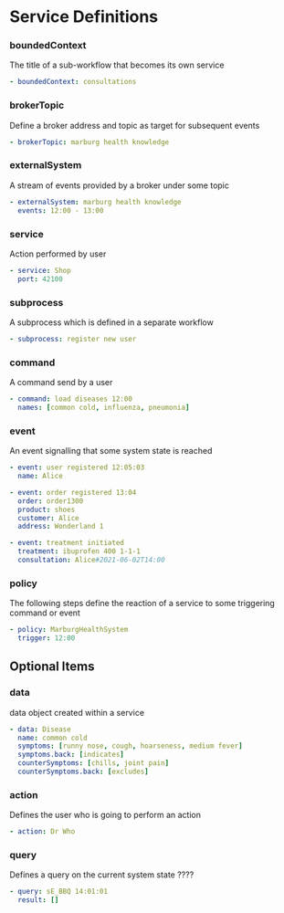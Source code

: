 # Service Definitions

### boundedContext
The title of a sub-workflow that becomes its own service
```yaml
- boundedContext: consultations
```

### brokerTopic
Define a broker address and topic as target for subsequent events
```yaml
- brokerTopic: marburg health knowledge
```

### externalSystem
A stream of events provided by a broker under some topic
```yaml
- externalSystem: marburg health knowledge
  events: 12:00 - 13:00
```

### service
Action performed by user
```yaml
- service: Shop
  port: 42100
```

### subprocess
A subprocess which is defined in a separate workflow
```yaml
- subprocess: register new user
```

### command
A command send by a user
```yaml
- command: load diseases 12:00
  names: [common cold, influenza, pneumonia]
```

### event
An event signalling that some system state is reached
```yaml
- event: user registered 12:05:03
  name: Alice
```

```yaml
- event: order registered 13:04
  order: order1300
  product: shoes
  customer: Alice
  address: Wonderland 1
```

```yaml
- event: treatment initiated
  treatment: ibuprofen 400 1-1-1
  consultation: Alice#2021-06-02T14:00
```

### policy
The following steps define the reaction of a service to some triggering command or event
```yaml
- policy: MarburgHealthSystem
  trigger: 12:00
```

## Optional Items

### data
data object created within a service
```yaml
- data: Disease
  name: common cold
  symptoms: [runny nose, cough, hoarseness, medium fever]
  symptoms.back: [indicates]
  counterSymptoms: [chills, joint pain]
  counterSymptoms.back: [excludes]
```

### action
Defines the user who is going to perform an action
```yaml
- action: Dr Who
```

### query
Defines a query on the current system state ????
```yaml
- query: sE_BBQ 14:01:01
  result: []
```
